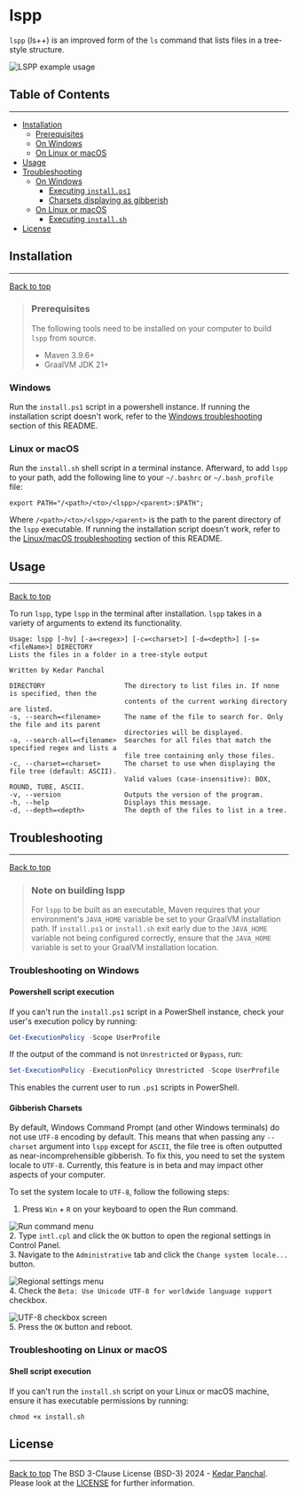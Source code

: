 # lspp
`lspp` (ls++) is an improved form of the `ls` command that lists files in a tree-style structure.  

![LSPP example usage](images/lsppexample.JPG)

## Table of Contents

---
* [Installation](#installation)
  * [Prerequisites](#prerequisites)
  * [On Windows](#windows)
  * [On Linux or macOS](#linux-or-macOS)
* [Usage](#usage)
* [Troubleshooting](#troubleshooting)
  * [On Windows](#troubleshooting-on-windows)
    * [Executing `install.ps1`](#powershell-script-execution)
    * [Charsets displaying as gibberish](#gibberish-charsets)
  * [On Linux or macOS](#troubleshooting-on-linux-or-macos)
    * [Executing `install.sh`](#shell-script-execution)
* [License](#license)

## Installation

---
[Back to top](#table-of-contents)
> ### Prerequisites
> The following tools need to be installed on your computer to build `lspp` from source.
> * Maven 3.9.6+
> * GraalVM JDK 21+

### Windows
Run the `install.ps1` script in a powershell instance. If running the installation script doesn't work, refer to the
[Windows troubleshooting](#troubleshooting-on-windows) section of this README.

### Linux or macOS
Run the `install.sh` shell script in a terminal instance. Afterward, to add `lspp` to your path, add the following line
to your `~/.bashrc` or `~/.bash_profile` file:
```shell
export PATH="/<path>/<to>/<lspp>/<parent>:$PATH";
```
Where `/<path>/<to>/<lspp>/<parent>` is the path to the parent directory of the `lspp` executable. If running the
installation script doesn't work, refer to the [Linux/macOS troubleshooting](#troubleshooting-on-linux-or-macos) section of this README.

## Usage

---
[Back to top](#table-of-contents)

To run `lspp`, type `lspp` in the terminal after installation. `lspp` takes in a variety of arguments to extend its
functionality.

```Shell
Usage: lspp [-hv] [-a=<regex>] [-c=<charset>] [-d=<depth>] [-s=<fileName>] DIRECTORY
Lists the files in a folder in a tree-style output

Written by Kedar Panchal

DIRECTORY                    The directory to list files in. If none is specified, then the
                             contents of the current working directory are listed.
-s, --search=<filename>      The name of the file to search for. Only the file and its parent
                             directories will be displayed.
-a, --search-all=<filename>  Searches for all files that match the specified regex and lists a
                             file tree containing only those files.
-c, --charset=<charset>      The charset to use when displaying the file tree (default: ASCII).
                             Valid values (case-insensitive): BOX, ROUND, TUBE, ASCII.
-v, --version                Outputs the version of the program.
-h, --help                   Displays this message.
-d, --depth=<depth>          The depth of the files to list in a tree.
```

## Troubleshooting

---
[Back to top](#table-of-contents)
> ### Note on building lspp
> For `lspp` to be built as an executable, Maven requires that your environment's `JAVA_HOME` variable be set
> to your GraalVM installation path. If `install.ps1` or `install.sh` exit early due to the `JAVA_HOME` variable not
> being configured correctly, ensure that the `JAVA_HOME` variable is set to your GraalVM installation location.

### Troubleshooting on Windows

#### Powershell script execution
If you can't run the `install.ps1` script in a PowerShell instance, check your user's execution policy by running:
```powershell
Get-ExecutionPolicy -Scope UserProfile
``` 
If the output of the command is not `Unrestricted` or `Bypass`, run:
```powershell
Set-ExecutionPolicy -ExecutionPolicy Unrestricted -Scope UserProfile
```
This enables the current user to run `.ps1` scripts in PowerShell.

#### Gibberish Charsets
By default, Windows Command Prompt (and other Windows terminals) do not use `UTF-8` encoding by default. This means that
when passing any `--charset` argument into `lspp` except for `ASCII`, the file tree is often outputted as
near-incomprehensible gibberish. To fix this, you need to set the system locale to `UTF-8`. Currently, this feature is
in beta and may impact other aspects of your computer.

To set the system locale to `UTF-8`, follow the following steps:
1. Press `Win` + `R` on your keyboard to open the Run command.
   
  ![Run command menu](images/RunMenu.JPG)  
2. Type `intl.cpl` and click the `OK` button to open the regional settings in Control Panel.  
3. Navigate to the `Administrative` tab and click the `Change system locale...` button.  

  ![Regional settings menu](images/RegionalSettings.JPG)  
4. Check the `Beta: Use Unicode UTF-8 for worldwide language support` checkbox.  

  ![UTF-8 checkbox screen](images/UTF8Menu.JPG)  
5. Press the `OK` button and reboot.
### Troubleshooting on Linux or macOS

#### Shell script execution
If you can't run the `install.sh` script on your Linux or macOS machine, ensure it has executable permissions by
running:
```shell
chmod +x install.sh
```
## License

---
[Back to top](#table-of-contents)
The BSD 3-Clause License (BSD-3) 2024 - [Kedar Panchal](https://github.com/KedarPanchal). Please look at the
[LICENSE](LICENSE) for further information.
